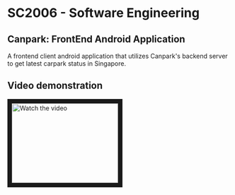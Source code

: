# SC2006 - Software Engineering 
## Canpark: FrontEnd Android Application

A frontend client android application that utilizes Canpark's backend server to get latest carpark status in Singapore.

## Video demonstration
<a href="http://www.youtube.com/watch?feature=player_embedded&v=GfBBtyltt9k" target="_blank">
 <img src="http://img.youtube.com/vi/GfBBtyltt9k/mqdefault.jpg" alt="Watch the video" width="240" height="180" border="10" />
</a>
